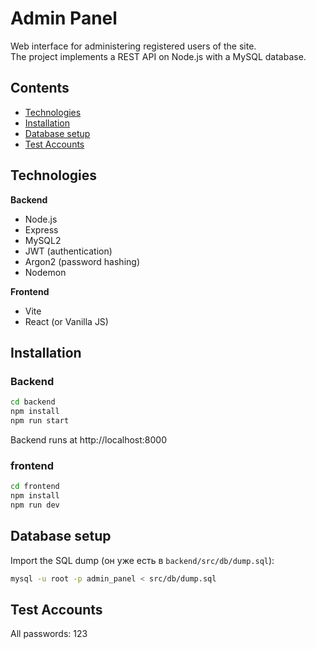 # Admin Panel
Web interface for administering registered users of the site.  
The project implements a REST API on Node.js with a MySQL database.

## Contents
- [Technologies](#technologies)
- [Installation](#installation)
- [Database setup](#database-setup)
- [Test Accounts](#test-accounts)

## Technologies
**Backend**
- Node.js
- Express
- MySQL2
- JWT (authentication)
- Argon2 (password hashing)
- Nodemon

**Frontend**
- Vite
- React (or Vanilla JS)

## Installation
### Backend
```bash
cd backend
npm install
npm run start
```
Backend runs at http://localhost:8000

### frontend
```bash
cd frontend
npm install
npm run dev
```

## Database setup
Import the SQL dump (он уже есть в `backend/src/db/dump.sql`):
   ```bash
  mysql -u root -p admin_panel < src/db/dump.sql
   ```

## Test Accounts
All passwords: 123